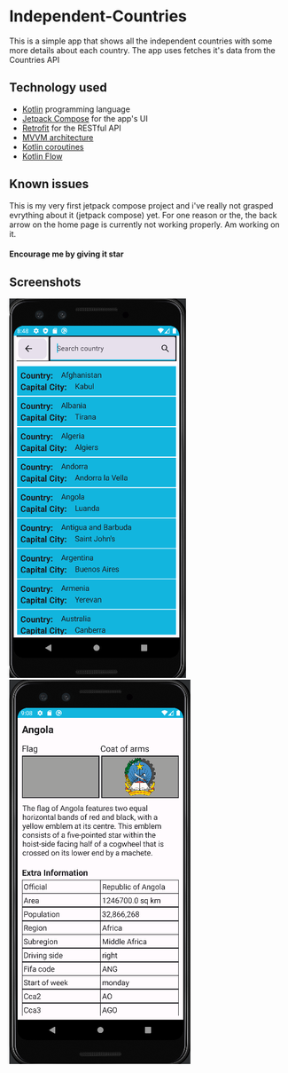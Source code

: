# Independent-Countries
This is a simple app that shows all the independent countries with some more details about each country. 
The app uses fetches it's data from the Countries API

## Technology used
* [Kotlin](https://kotlinlang.org/) programming language
* [Jetpack Compose](https://developer.android.com/jetpack/compose) for the app's UI
* [Retrofit](https://square.github.io/retrofit/) for the RESTful API
* [MVVM architecture](https://developer.android.com/topic/architecture)
* [Kotlin coroutines](https://kotlinlang.org/docs/coroutines-overview.html)
* [Kotlin Flow](https://kotlinlang.org/docs/flow.html)

## Known issues
This is my very first jetpack compose project and i've really not grasped evrything about it (jetpack compose)  yet. 
For one reason or the, the back arrow on the home page is currently not working properly. 
Am working on it.

#### Encourage me by giving it star

## Screenshots
![](https://github.com/GitongaMurithi/Independent-Countries/blob/master/app/src/main/java/com/example/countries/screenshots/Screenshot%20(68).png)
![](https://github.com/GitongaMurithi/Independent-Countries/blob/master/app/src/main/java/com/example/countries/screenshots/Screenshot%20(70).png)
